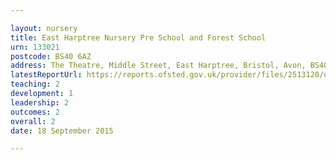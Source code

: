 ```yaml
---

layout: nursery
title: East Harptree Nursery Pre School and Forest School
urn: 133021
postcode: BS40 6AZ
address: The Theatre, Middle Street, East Harptree, Bristol, Avon, BS40 6AZ
latestReportUrl: https://reports.ofsted.gov.uk/provider/files/2513120/urn/133021.pdf
teaching: 2
development: 1
leadership: 2
outcomes: 2
overall: 2
date: 18 September 2015

---
```

